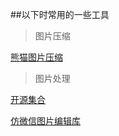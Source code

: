 ##以下时常用的一些工具

>图片压缩

[熊猫图片压缩 ](https://tinypng.com/)

>图片处理

[开源集合](https://blog.csdn.net/axi295309066/article/details/56984137)

[仿微信图片编辑库](https://blog.csdn.net/Decting/article/details/79060132)